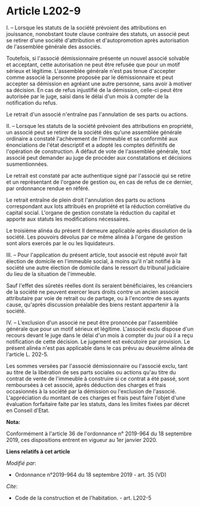 # Article L202-9

I. – Lorsque les statuts de la société prévoient des attributions en jouissance, nonobstant toute clause contraire des
statuts, un associé peut se retirer d'une société d'attribution et d'autopromotion après autorisation de l'assemblée générale
des associés. 

Toutefois, si l'associé démissionnaire présente un nouvel associé solvable et acceptant, cette autorisation ne peut être
refusée que pour un motif sérieux et légitime. L'assemblée générale n'est pas tenue d'accepter comme associé la personne
proposée par le démissionnaire et peut accepter sa démission en agréant une autre personne, sans avoir à motiver sa décision.
En cas de refus injustifié de la démission, celle-ci peut être autorisée par le juge, saisi dans le délai d'un mois à compter
de la notification du refus. 

Le retrait d'un associé n'entraîne pas l'annulation de ses parts ou actions. 

II. – Lorsque les statuts de la société prévoient des attributions en propriété, un associé peut se retirer de la société dès
qu'une assemblée générale ordinaire a constaté l'achèvement de l'immeuble et sa conformité aux énonciations de l'état
descriptif et a adopté les comptes définitifs de l'opération de construction. A défaut de vote de l'assemblée générale, tout
associé peut demander au juge de procéder aux constatations et décisions susmentionnées. 

Le retrait est constaté par acte authentique signé par l'associé qui se retire et un représentant de l'organe de gestion ou,
en cas de refus de ce dernier, par ordonnance rendue en référé. 

Le retrait entraîne de plein droit l'annulation des parts ou actions correspondant aux lots attribués en propriété et la
réduction corrélative du capital social. L'organe de gestion constate la réduction du capital et apporte aux statuts les
modifications nécessaires. 

Le troisième alinéa du présent II demeure applicable après dissolution de la société. Les pouvoirs dévolus par ce même alinéa
à l'organe de gestion sont alors exercés par le ou les liquidateurs. 

III. – Pour l'application du présent article, tout associé est réputé avoir fait élection de domicile en l'immeuble social, à
moins qu'il n'ait notifié à la société une autre élection de domicile dans le ressort du   tribunal judiciaire du lieu de la
situation de l'immeuble. 

Sauf l'effet des sûretés réelles dont ils seraient bénéficiaires, les créanciers de la société ne peuvent exercer leurs
droits contre un ancien associé attributaire par voie de retrait ou de partage, ou à l'encontre de ses ayants cause, qu'après
discussion préalable des biens restant appartenir à la société. 

IV. – L'exclusion d'un associé ne peut être prononcée par l'assemblée générale que pour un motif sérieux et légitime.
L'associé exclu dispose d'un recours devant le juge dans le délai d'un mois à compter du jour où il a reçu notification de
cette décision. Le jugement est exécutoire par provision. Le présent alinéa n'est pas applicable dans le cas prévu au
deuxième alinéa de l'article L. 202-5. 

Les sommes versées par l'associé démissionnaire ou l'associé exclu, tant au titre de la libération de ses parts sociales ou
actions qu'au titre du contrat de vente de l'immeuble à construire si ce contrat a été passé, sont remboursées à cet associé,
après déduction des charges et frais occasionnés à la société par la démission ou l'exclusion de l'associé. L'appréciation du
montant de ces charges et frais peut faire l'objet d'une évaluation forfaitaire faite par les statuts, dans les limites
fixées par décret en Conseil d'Etat.

**Nota:**

Conformément à l'article 36 de l'ordonnance n° 2019-964 du 18 septembre 2019, ces dispositions entrent en vigueur au 1er
janvier 2020.

**Liens relatifs à cet article**

_Modifié par_:

  - Ordonnance n°2019-964 du 18 septembre 2019 - art. 35 (VD)

_Cite_:

  - Code de la construction et de l'habitation. - art. L202-5
